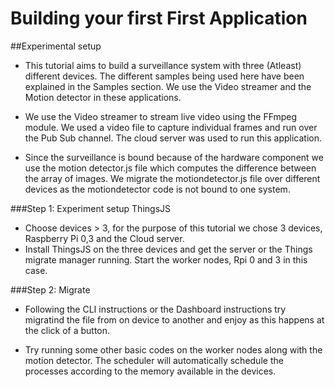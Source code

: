 # Building your first First Application

##Experimental setup

* This tutorial aims to build a surveillance system with three (Atleast) different devices.
The different samples being used here have been explained in the Samples section.
We use the Video streamer and the Motion detector in these applications.

* We use the Video streamer to stream live video using the FFmpeg module. We used a video file to capture
individual frames and run over the Pub Sub channel. The cloud server was used to run this application.

* Since the surveillance is bound because of the hardware component we use the motion detector.js file which
computes the difference between the array of images. We migrate the motiondetector.js file over different devices
as the motiondetector code is not bound to one system.

###Step 1: Experiment setup ThingsJS

* Choose devices > 3, for the purpose of this tutorial we chose 3 devices, Raspberry Pi 0,3 and the
Cloud server.
* Install ThingsJS on the three devices and get the server or the Things migrate manager running.
Start the worker nodes, Rpi 0 and 3 in this case.

###Step 2: Migrate

* Following the CLI instructions or the Dashboard instructions try migratind the file from on device to another
and enjoy as this happens at the click of a button.

* Try running some other basic codes on the worker nodes along with the motion detector. The scheduler will automatically schedule the processes according to the memory available in the devices.
